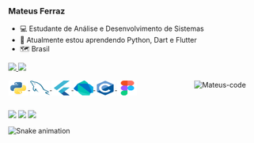 ### Mateus Ferraz
- 💻 Estudante de Análise e Desenvolvimento de Sistemas
- 🌱 Atualmente estou aprendendo Python, Dart e Flutter
- 🗺 Brasil
<div>
  <a href="https://github.com/mattferraz">
  <img height="180em" src="https://github-readme-stats.vercel.app/api?username=mattferraz&show_icons=true&theme=dark&include_all_commits=true&count_private=true"/>
  <img height ="180em" src="https://github-readme-stats.vercel.app/api/top-langs/?username=mattferraz&layout=compact&langs_count=7&theme=dark"/>
</div>
<div style="display: inline_block"><br>
  <img align="center" alt="Mateus-Python" height="30" width="40" src="https://raw.githubusercontent.com/devicons/devicon/master/icons/python/python-original.svg">
  <img align="center" alt="Mateus-MySQL" height="30" width="40" src="https://raw.githubusercontent.com/devicons/devicon/master/icons/mysql/mysql-original.svg">
  <img align="center" alt="Mateus-Flutter" height="30" width="40" src="https://raw.githubusercontent.com/devicons/devicon/master/icons/flutter/flutter-original.svg">
  <img align="center" alt="Mateus-Dart" height="30" width="40" src="https://raw.githubusercontent.com/devicons/devicon/master/icons/dart/dart-original.svg">
  <img align="center" alt="Mateus-C" height="30" width="40" src="https://raw.githubusercontent.com/devicons/devicon/master/icons/c/c-original.svg">
  <img align="center" alt="Mateus-Figma" height="30" width="40" src="https://raw.githubusercontent.com/devicons/devicon/master/icons/figma/figma-original.svg">
  <img align="right" alt="Mateus-code" height="128" width="128" src="https://media.giphy.com/media/VTtANKl0beDFQRLDTh/giphy.gif?cid=ecf05e47cbk6vn38ep6nnh0383cgrespqvrf38mxeoidb5hb&rid=giphy.gif&ct=g">
</div>

  ##

<div> 
  <a href = "mailto:mtshs.ferraz@gmail.com"><img src="https://img.shields.io/badge/-Gmail-%23333?style=for-the-badge&logo=gmail&logoColor=white" target="_blank"></a>
  <a href = "https://t.me/mattferraz"><img src="https://img.shields.io/badge/Telegram-2CA5E0?style=for-the-badge&logo=telegram&logoColor=white"></a>
  <a href="https://www.instagram.com/mtzferraz" target="_blank"><img src="https://img.shields.io/badge/-Instagram-%23E4405F?style=for-the-badge&logo=instagram&logoColor=white" target="_blank"></a>
  
  ![Snake animation](https://github.com/mattferraz/mattferraz/blob/output/github-contribution-grid-snake.svg)

<div/>

